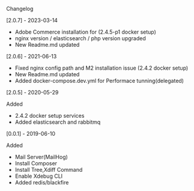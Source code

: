 Changelog

[2.0.7] - 2023-03-14

* Adobe Commerce installation for (2.4.5-p1 docker setup)
* nginx version / elasticsearch / php version upgraded
* New Readme.md updated

[2.0.6] - 2021-06-13

* Fixed nginx config path and M2 installation issue (2.4.2 docker setup)
* New Readme.md updated
* Added docker-compose.dev.yml for Performace tunning(delegated)


[2.0.5] - 2020-05-29

Added
 * 2.4.2 docker setup services
 * Added elasticsearch and rabbitmq

[0.0.1] - 2019-06-10

Added
 * Mail Server(MailHog)
 * Install Composer
 * Install Tree,Xdiff Command
 * Enable Xdebug CLI
 * Added redis/blackfire